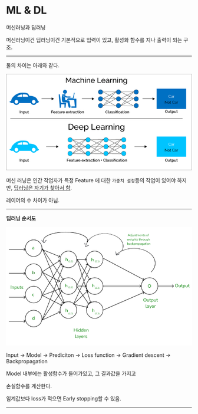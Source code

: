# ML & DL

머신러닝과 딥러닝

머신러닝이건 딥러닝이건 기본적으로 입력이 있고, 활성화 함수를 지나 출력이 되는 구조.

---
둘의 차이는 아래와 같다.

<img src="../../imgs/ML_DL_Diff.png">

머신 러닝은 인간 작업자가 특정 Feature 에 대한 `가중치 설정`등의 작업이 있어야 하지만, <u>딥러닝은 자기가 찾아서 함</u>. 

레이어의 수 차이가 아님. 


---
**딥러닝 순서도**

<img src="../../imgs/DNN.png">

Input -> Model -> Prediciton -> Loss function -> Gradient descent -> Backpropagation

Model 내부에는 활성함수가 들어가있고, 그 결과값을 가지고

손실함수를 계산한다. 

임계값보다 loss가 적으면 Early stopping할 수 있음.

---

